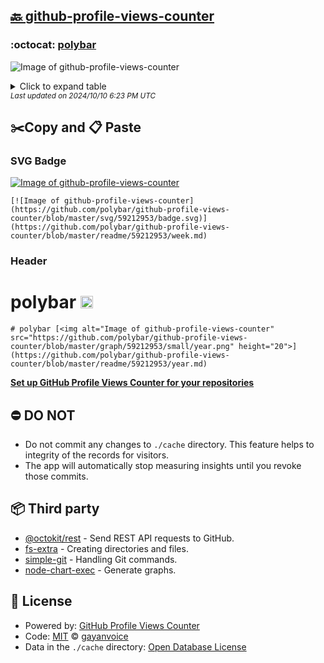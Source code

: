 ## [🔙 github-profile-views-counter](https://github.com/polybar/github-profile-views-counter)

### :octocat: [polybar](https://github.com/polybar/polybar)
![Image of github-profile-views-counter](https://github.com/polybar/github-profile-views-counter/blob/master/graph/59212953/large/year.png)

<details>
	<summary>Click to expand table</summary>
	<h2>:calendar: Year Page Views Table</h2>
<table>
	<tr>
		<th>
			Last Updated
		</th>
		<th>
			Unique
		</th>
		<th>
			Count
		</th>
	</tr>
	<tr>
		<td>
			<code>2024/10/1</code>
		</td>
		<td>
			<code>4298</code>
		</td>
		<td>
			<code>14612</code>
		</td>
	</tr>
	<tr>
		<td>
			<code>2024/9/1</code>
		</td>
		<td>
			<code>4710</code>
		</td>
		<td>
			<code>15773</code>
		</td>
	</tr>
	<tr>
		<td>
			<code>2024/8/1</code>
		</td>
		<td>
			<code>3631</code>
		</td>
		<td>
			<code>11879</code>
		</td>
	</tr>
	<tr>
		<td>
			<code>2024/7/1</code>
		</td>
		<td>
			<code>3575</code>
		</td>
		<td>
			<code>11559</code>
		</td>
	</tr>
	<tr>
		<td>
			<code>2024/6/1</code>
		</td>
		<td>
			<code>3765</code>
		</td>
		<td>
			<code>12387</code>
		</td>
	</tr>
	<tr>
		<td>
			<code>2024/5/1</code>
		</td>
		<td>
			<code>3448</code>
		</td>
		<td>
			<code>11850</code>
		</td>
	</tr>
	<tr>
		<td>
			<code>2024/4/1</code>
		</td>
		<td>
			<code>3129</code>
		</td>
		<td>
			<code>11086</code>
		</td>
	</tr>
	<tr>
		<td>
			<code>2024/3/1</code>
		</td>
		<td>
			<code>3415</code>
		</td>
		<td>
			<code>12686</code>
		</td>
	</tr>
	<tr>
		<td>
			<code>2024/2/1</code>
		</td>
		<td>
			<code>3555</code>
		</td>
		<td>
			<code>12291</code>
		</td>
	</tr>
	<tr>
		<td>
			<code>2024/1/1</code>
		</td>
		<td>
			<code>3797</code>
		</td>
		<td>
			<code>13073</code>
		</td>
	</tr>
	<tr>
		<td>
			<code>2023/12/1</code>
		</td>
		<td>
			<code>3588</code>
		</td>
		<td>
			<code>12946</code>
		</td>
	</tr>
	<tr>
		<td>
			<code>2023/11/1</code>
		</td>
		<td>
			<code>3561</code>
		</td>
		<td>
			<code>12082</code>
		</td>
	</tr>
	<tr>
		<td>
			<code>2023/10/1</code>
		</td>
		<td>
			<code>3453</code>
		</td>
		<td>
			<code>12087</code>
		</td>
	</tr>
</table>

</details>
<small><i>Last updated on 2024/10/10 6:23 PM UTC</i></small>

## ✂️Copy and 📋 Paste
### SVG Badge
[![Image of github-profile-views-counter](https://github.com/polybar/github-profile-views-counter/blob/master/svg/59212953/badge.svg)](https://github.com/polybar/github-profile-views-counter/blob/master/readme/59212953/week.md)
```readme
[![Image of github-profile-views-counter](https://github.com/polybar/github-profile-views-counter/blob/master/svg/59212953/badge.svg)](https://github.com/polybar/github-profile-views-counter/blob/master/readme/59212953/week.md)
```
### Header
# polybar [<img alt="Image of github-profile-views-counter" src="https://github.com/polybar/github-profile-views-counter/blob/master/graph/59212953/small/year.png" height="20">](https://github.com/polybar/github-profile-views-counter/blob/master/readme/59212953/year.md)
```readme
# polybar [<img alt="Image of github-profile-views-counter" src="https://github.com/polybar/github-profile-views-counter/blob/master/graph/59212953/small/year.png" height="20">](https://github.com/polybar/github-profile-views-counter/blob/master/readme/59212953/year.md)
```
[**Set up GitHub Profile Views Counter for your repositories**](https://github.com/gayanvoice/github-profile-views-counter)
## ⛔ DO NOT
- Do not commit any changes to `./cache` directory. This feature helps to integrity of the records for visitors.
- The app will automatically stop measuring insights until you revoke those commits.
## 📦 Third party

- [@octokit/rest](https://www.npmjs.com/package/@octokit/rest) - Send REST API requests to GitHub.
- [fs-extra](https://www.npmjs.com/package/fs-extra) - Creating directories and files.
- [simple-git](https://www.npmjs.com/package/simple-git) - Handling Git commands.
- [node-chart-exec](https://www.npmjs.com/package/node-chart-exec) - Generate graphs.
## 📄 License
- Powered by: [GitHub Profile Views Counter](https://github.com/gayanvoice/github-profile-views-counter)
- Code: [MIT](./LICENSE) © [gayanvoice](https://github.com/gayanvoice/github-profile-views-counter)
- Data in the `./cache` directory: [Open Database License](https://opendatacommons.org/licenses/odbl/1-0/)
